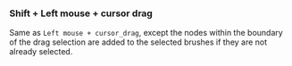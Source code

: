 ### Shift + Left mouse + cursor drag
Same as `Left mouse + cursor_drag`, except the nodes within the boundary of the drag selection are added to the selected brushes if they are not already selected.
